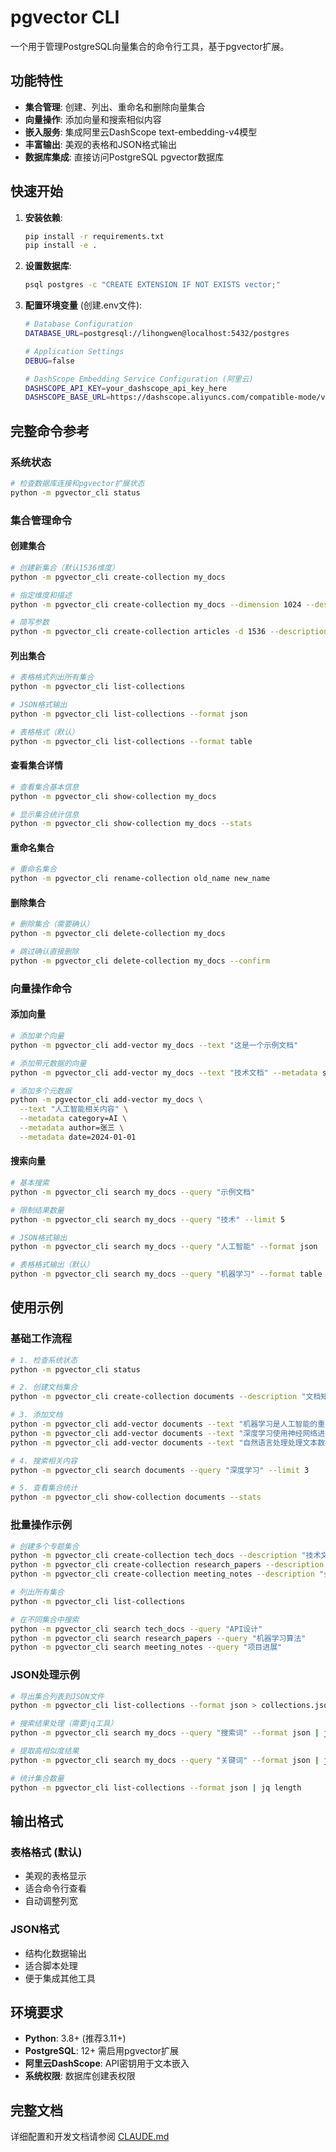 # pgvector CLI

一个用于管理PostgreSQL向量集合的命令行工具，基于pgvector扩展。

## 功能特性

- **集合管理**: 创建、列出、重命名和删除向量集合
- **向量操作**: 添加向量和搜索相似内容
- **嵌入服务**: 集成阿里云DashScope text-embedding-v4模型
- **丰富输出**: 美观的表格和JSON格式输出
- **数据库集成**: 直接访问PostgreSQL pgvector数据库

## 快速开始

1. **安装依赖**:
   ```bash
   pip install -r requirements.txt
   pip install -e .
   ```

2. **设置数据库**:
   ```bash
   psql postgres -c "CREATE EXTENSION IF NOT EXISTS vector;"
   ```

3. **配置环境变量** (创建.env文件):
   ```bash
   # Database Configuration
   DATABASE_URL=postgresql://lihongwen@localhost:5432/postgres
   
   # Application Settings
   DEBUG=false
   
   # DashScope Embedding Service Configuration (阿里云)
   DASHSCOPE_API_KEY=your_dashscope_api_key_here
   DASHSCOPE_BASE_URL=https://dashscope.aliyuncs.com/compatible-mode/v1
   ```

## 完整命令参考

### 系统状态
```bash
# 检查数据库连接和pgvector扩展状态
python -m pgvector_cli status
```

### 集合管理命令

#### 创建集合
```bash
# 创建新集合（默认1536维度）
python -m pgvector_cli create-collection my_docs

# 指定维度和描述
python -m pgvector_cli create-collection my_docs --dimension 1024 --description "文档嵌入集合"

# 简写参数
python -m pgvector_cli create-collection articles -d 1536 --description "文章集合"
```

#### 列出集合
```bash
# 表格格式列出所有集合
python -m pgvector_cli list-collections

# JSON格式输出
python -m pgvector_cli list-collections --format json

# 表格格式（默认）
python -m pgvector_cli list-collections --format table
```

#### 查看集合详情
```bash
# 查看集合基本信息
python -m pgvector_cli show-collection my_docs

# 显示集合统计信息
python -m pgvector_cli show-collection my_docs --stats
```

#### 重命名集合
```bash
# 重命名集合
python -m pgvector_cli rename-collection old_name new_name
```

#### 删除集合
```bash
# 删除集合（需要确认）
python -m pgvector_cli delete-collection my_docs

# 跳过确认直接删除
python -m pgvector_cli delete-collection my_docs --confirm
```

### 向量操作命令

#### 添加向量
```bash
# 添加单个向量
python -m pgvector_cli add-vector my_docs --text "这是一个示例文档"

# 添加带元数据的向量
python -m pgvector_cli add-vector my_docs --text "技术文档" --metadata source=manual --metadata type=doc

# 添加多个元数据
python -m pgvector_cli add-vector my_docs \
  --text "人工智能相关内容" \
  --metadata category=AI \
  --metadata author=张三 \
  --metadata date=2024-01-01
```

#### 搜索向量
```bash
# 基本搜索
python -m pgvector_cli search my_docs --query "示例文档"

# 限制结果数量
python -m pgvector_cli search my_docs --query "技术" --limit 5

# JSON格式输出
python -m pgvector_cli search my_docs --query "人工智能" --format json

# 表格格式输出（默认）
python -m pgvector_cli search my_docs --query "机器学习" --format table --limit 10
```

## 使用示例

### 基础工作流程
```bash
# 1. 检查系统状态
python -m pgvector_cli status

# 2. 创建文档集合
python -m pgvector_cli create-collection documents --description "文档知识库"

# 3. 添加文档
python -m pgvector_cli add-vector documents --text "机器学习是人工智能的重要分支" --metadata type=knowledge
python -m pgvector_cli add-vector documents --text "深度学习使用神经网络进行学习" --metadata type=knowledge
python -m pgvector_cli add-vector documents --text "自然语言处理处理文本数据" --metadata type=knowledge

# 4. 搜索相关内容
python -m pgvector_cli search documents --query "深度学习" --limit 3

# 5. 查看集合统计
python -m pgvector_cli show-collection documents --stats
```

### 批量操作示例
```bash
# 创建多个专题集合
python -m pgvector_cli create-collection tech_docs --description "技术文档"
python -m pgvector_cli create-collection research_papers --description "研究论文"
python -m pgvector_cli create-collection meeting_notes --description "会议记录"

# 列出所有集合
python -m pgvector_cli list-collections

# 在不同集合中搜索
python -m pgvector_cli search tech_docs --query "API设计"
python -m pgvector_cli search research_papers --query "机器学习算法"
python -m pgvector_cli search meeting_notes --query "项目进展"
```

### JSON处理示例
```bash
# 导出集合列表到JSON文件
python -m pgvector_cli list-collections --format json > collections.json

# 搜索结果处理（需要jq工具）
python -m pgvector_cli search my_docs --query "搜索词" --format json | jq '.[] | .content'

# 提取高相似度结果
python -m pgvector_cli search my_docs --query "关键词" --format json | jq '.[] | select(.similarity_score > 0.8)'

# 统计集合数量
python -m pgvector_cli list-collections --format json | jq length
```

## 输出格式

### 表格格式 (默认)
- 美观的表格显示
- 适合命令行查看
- 自动调整列宽

### JSON格式
- 结构化数据输出
- 适合脚本处理
- 便于集成其他工具

## 环境要求

- **Python**: 3.8+ (推荐3.11+)
- **PostgreSQL**: 12+ 需启用pgvector扩展
- **阿里云DashScope**: API密钥用于文本嵌入
- **系统权限**: 数据库创建表权限

## 完整文档

详细配置和开发文档请参阅 [CLAUDE.md](CLAUDE.md)